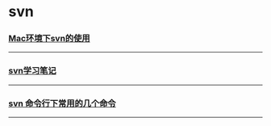 svn
===

### [Mac环境下svn的使用](svn-in-mac)

---

### [svn学习笔记](svn-notes)

---

### [svn 命令行下常用的几个命令](svn-used-commands)

---
